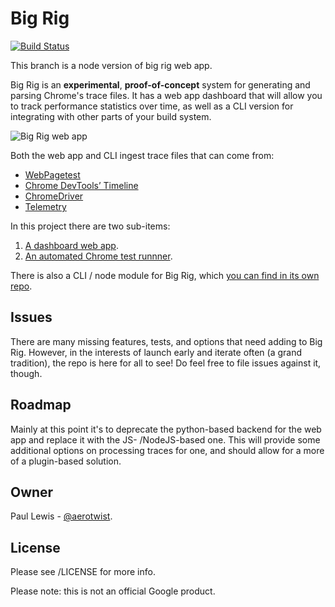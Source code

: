 # Big Rig

[![Build Status](https://travis-ci.org/GoogleChrome/big-rig.svg?branch=node)](https://travis-ci.org/GoogleChrome/big-rig)

This branch is a node version of big rig web app.

Big Rig is an **experimental**, **proof-of-concept** system for generating and parsing Chrome's trace files. It has a web app dashboard that will allow you to track performance statistics over time, as well as a CLI version for integrating with other parts of your build system.

![Big Rig web app](https://cloud.githubusercontent.com/assets/617438/10881331/b83e9868-8159-11e5-9f0e-285549e89c76.png)

Both the web app and CLI ingest trace files that can come from:

* [WebPagetest](http://webpagetest.org)
* [Chrome DevTools’ Timeline](https://developers.google.com/web/tools/chrome-devtools/profile/evaluate-performance/timeline-tool)
* [ChromeDriver](https://sites.google.com/a/chromium.org/chromedriver/)
* [Telemetry](https://www.chromium.org/developers/telemetry)

In this project there are two sub-items:

1. [A dashboard web app](app/).
1. [An automated Chrome test runnner](test-runner/).

There is also a CLI / node module for Big Rig, which [you can find in its own repo](https://github.com/GoogleChrome/node-big-rig).

## Issues

There are many missing features, tests, and options that need adding to Big Rig. However, in the interests of launch early and iterate often (a grand tradition), the repo is here for all to see! Do feel free to file issues against it, though.

## Roadmap

Mainly at this point it's to deprecate the python-based backend for the web app and replace it with the JS- /NodeJS-based one. This will provide some additional options on processing traces for one, and should allow for a more of a plugin-based solution.

## Owner

Paul Lewis - [@aerotwist](https://twitter.com/aerotwist).

## License

Please see /LICENSE for more info.

Please note: this is not an official Google product.
